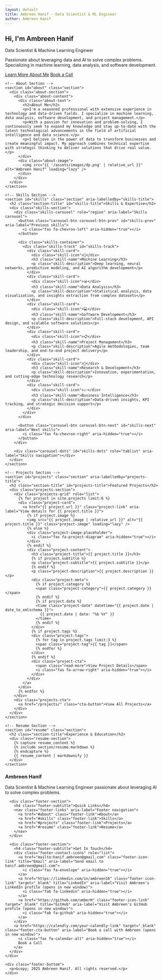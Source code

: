 ```yaml
---
layout: default
title: Ambreen Hanif - Data Scientist & ML Engineer
author: Ambreen Hanif
---
```


<!-- Hero Section -->
<section class="hero-section" role="banner" aria-labelledby="hero-title">
  <div class="hero-content">
    <h1 class="hero-title" id="hero-title">Hi, I'm Ambreen Hanif</h1>
    <p class="hero-subtitle">Data Scientist & Machine Learning Engineer</p>
    <p class="hero-description">Passionate about leveraging data and AI to solve complex problems. Specializing in machine learning, data analysis, and software development.</p>
    <div class="hero-buttons">
      <a href="#about" class="cta-button">Learn More About Me</a>
      <a href="https://calendly.com/your-calendly-link" target="_blank" class="cta-button cta-button-secondary" aria-label="Book a call with Ambreen (opens in new window)">Book a Call</a>
    </div>
  </div>
</section>

<!-- Main Content -->
<main>
  <div class="container">
    
    <!-- About Section -->
    <section id="about" class="section">
      <div class="about-section">
        <div class="about-content">
          <div class="about-text">
            <h2>About Me</h2>
            <p>I'm a seasoned professional with extensive experience in technology and data-driven fields. I specialize in machine learning, data analysis, software development, and project management.</p>
            <p>With a passion for innovation and problem-solving, I continuously seek to expand my knowledge and stay up-to-date with the latest technological advancements in the field of artificial intelligence and data science.</p>
            <p>I believe in the power of data to transform businesses and create meaningful impact. My approach combines technical expertise with strategic thinking to deliver solutions that drive real value.</p>
          </div>
          <div class="about-image">
            <img src="{{ '/assets/images/dp.png' | relative_url }}" alt="Ambreen Hanif" loading="lazy" />
          </div>
        </div>
      </div>
    </section>

    <!-- Skills Section -->
    <section id="skills" class="section" aria-labelledby="skills-title">
      <h2 class="section-title" id="skills-title">Skills & Expertise</h2>
      <div class="skills-section">
        <div class="skills-carousel" role="region" aria-label="Skills carousel">
          <button class="carousel-btn carousel-btn-prev" id="skills-prev" aria-label="Previous skills">
            <i class="fas fa-chevron-left" aria-hidden="true"></i>
          </button>
          
          <div class="skills-container">
            <div class="skills-track" id="skills-track">
              <div class="skill-card">
                <div class="skill-icon">🤖</div>
                <h3 class="skill-name">Machine Learning</h3>
                <p class="skill-description">Deep learning, neural networks, predictive modeling, and AI algorithm development</p>
              </div>
              <div class="skill-card">
                <div class="skill-icon">📊</div>
                <h3 class="skill-name">Data Analysis</h3>
                <p class="skill-description">Statistical analysis, data visualization, and insights extraction from complex datasets</p>
              </div>
              <div class="skill-card">
                <div class="skill-icon">💻</div>
                <h3 class="skill-name">Software Development</h3>
                <p class="skill-description">Full-stack development, API design, and scalable software solutions</p>
              </div>
              <div class="skill-card">
                <div class="skill-icon">📋</div>
                <h3 class="skill-name">Project Management</h3>
                <p class="skill-description">Agile methodologies, team leadership, and end-to-end project delivery</p>
              </div>
              <div class="skill-card">
                <div class="skill-icon">🔬</div>
                <h3 class="skill-name">Research & Development</h3>
                <p class="skill-description">Innovation, experimentation, and cutting-edge technology research</p>
              </div>
              <div class="skill-card">
                <div class="skill-icon">📈</div>
                <h3 class="skill-name">Business Intelligence</h3>
                <p class="skill-description">Data-driven insights, KPI tracking, and strategic decision support</p>
              </div>
            </div>
          </div>
          
          <button class="carousel-btn carousel-btn-next" id="skills-next" aria-label="Next skills">
            <i class="fas fa-chevron-right" aria-hidden="true"></i>
          </button>
        </div>
        
        <div class="carousel-dots" id="skills-dots" role="tablist" aria-label="Skills navigation"></div>
      </div>
    </section>

    <!-- Projects Section -->
    <section id="projects" class="section" aria-labelledby="projects-title">
      <h2 class="section-title" id="projects-title">Featured Projects</h2>
      <div class="projects-section">
        <div class="projects-grid" role="list">
          {% for project in site.projects limit:6 %}
          <div class="project-card">
            <a href="{{ project.url }}" class="project-link" aria-label="View details for {{ project.title }}">
              {% if project.image %}
              <img src="{{ project.image | relative_url }}" alt="{{ project.title }}" class="project-image" loading="lazy" />
              {% else %}
              <div class="project-image-placeholder">
                <i class="fas fa-project-diagram" aria-hidden="true"></i>
              </div>
              {% endif %}
              <div class="project-content">
                <h3 class="project-title">{{ project.title }}</h3>
                {% if project.subtitle %}
                <p class="project-subtitle">{{ project.subtitle }}</p>
                {% endif %}
                <p class="project-description">{{ project.description }}</p>
                <div class="project-meta">
                  {% if project.category %}
                  <span class="project-category">{{ project.category }}</span>
                  {% endif %}
                  {% if project.date %}
                  <time class="project-date" datetime="{{ project.date | date_to_xmlschema }}">
                    {{ project.date | date: "%b %Y" }}
                  </time>
                  {% endif %}
                </div>
                {% if project.tags %}
                <div class="project-tags">
                  {% for tag in project.tags limit:3 %}
                  <span class="project-tag">{{ tag }}</span>
                  {% endfor %}
                </div>
                {% endif %}
                <div class="project-cta">
                  <span class="read-more">View Project Details</span>
                  <i class="fas fa-arrow-right" aria-hidden="true"></i>
                </div>
              </div>
            </a>
          </div>
          {% endfor %}
        </div>
        <div class="projects-cta">
          <a href="/projects/" class="cta-button">View All Projects</a>
        </div>
      </div>
    </section>

    <!-- Resume Section -->
    <section id="resume" class="section">
      <h2 class="section-title">Experience & Education</h2>
      <div class="resume-section">
        {% capture resume_content %}
        {% include section/resume.markdown %}
        {% endcapture %}
        {{ resume_content | markdownify }}
      </div>
    </section>



  </div>
</main>

<!-- Footer -->
<footer class="site-footer" role="contentinfo">
  <div class="footer-content">
    <div class="footer-main">
      <div class="footer-section">
        <h3 class="footer-title">Ambreen Hanif</h3>
        <p class="footer-description">Data Scientist & Machine Learning Engineer passionate about leveraging AI to solve complex problems.</p>
      </div>
      
      <div class="footer-section">
        <h4 class="footer-subtitle">Quick Links</h4>
        <nav class="footer-links" aria-label="Footer navigation">
          <a href="#about" class="footer-link">About</a>
          <a href="#skills" class="footer-link">Skills</a>
          <a href="#projects" class="footer-link">Projects</a>
          <a href="#resume" class="footer-link">Resume</a>
        </nav>
      </div>
      
      <div class="footer-section">
        <h4 class="footer-subtitle">Get In Touch</h4>
        <div class="footer-contact-icons" role="list">
          <a href="mailto:hanif.ambreen@gmail.com" class="footer-icon-link" title="Email" aria-label="Send email to hanif.ambreen@gmail.com">
            <i class="fas fa-envelope" aria-hidden="true"></i>
          </a>
          <a href="https://linkedin.com/in/ambreen16" class="footer-icon-link" target="_blank" title="LinkedIn" aria-label="Visit Ambreen's LinkedIn profile (opens in new window)">
            <i class="fab fa-linkedin" aria-hidden="true"></i>
          </a>
          <a href="https://github.com/umberH" class="footer-icon-link" target="_blank" title="GitHub" aria-label="Visit Ambreen's GitHub profile (opens in new window)">
            <i class="fab fa-github" aria-hidden="true"></i>
          </a>
        </div>
        <a href="https://calendly.com/your-calendly-link" target="_blank" class="footer-cta-button" aria-label="Book a call with Ambreen (opens in new window)">
          <i class="fas fa-calendar-alt" aria-hidden="true"></i>
          Book a Call
        </a>
      </div>
    </div>
    
    <div class="footer-bottom">
      <p>&copy; 2025 Ambreen Hanif. All rights reserved.</p>
    </div>
  </div>
</footer>


